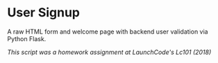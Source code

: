 # User Signup

A raw HTML form and welcome page with backend user validation via Python Flask.

*This script was a homework assignment at LaunchCode's Lc101 (2018)*